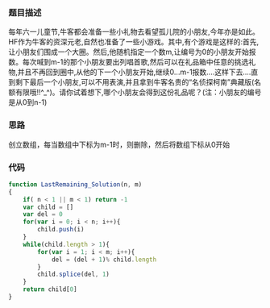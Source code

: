 ### 题目描述

每年六一儿童节,牛客都会准备一些小礼物去看望孤儿院的小朋友,今年亦是如此。HF作为牛客的资深元老,自然也准备了一些小游戏。其中,有个游戏是这样的:首先,让小朋友们围成一个大圈。然后,他随机指定一个数m,让编号为0的小朋友开始报数。每次喊到m-1的那个小朋友要出列唱首歌,然后可以在礼品箱中任意的挑选礼物,并且不再回到圈中,从他的下一个小朋友开始,继续0...m-1报数....这样下去....直到剩下最后一个小朋友,可以不用表演,并且拿到牛客名贵的“名侦探柯南”典藏版(名额有限哦!!^_^)。请你试着想下,哪个小朋友会得到这份礼品呢？(注：小朋友的编号是从0到n-1)

### 思路

创立数组，每当数组中下标为m-1时，则删除，然后将数组下标从0开始

### 代码

```js
function LastRemaining_Solution(n, m)
{
    if( n < 1 || m < 1) return -1
    var child = []
    var del = 0
    for(var i = 0; i < n; i++){
        child.push(i)
    }
    while(child.length > 1){
        for(var i = 1; i < m; i++){
            del = (del + 1)% child.length
        }
        child.splice(del, 1)
    }
    return child[0]
}
```

